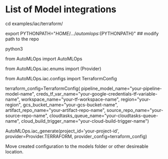 # List of Model integrations

cd examples/iac/terraform/

export PYTHONPATH="${HOME}/.../automlops:${PYTHONPATH}" ## modify path to the repo

python3

from AutoMLOps import AutoMLOps

from AutoMLOps.iac.enums import (Provider)

from AutoMLOps.iac.configs import TerraformConfig

terraform_config=TerraformConfig(
    pipeline_model_name="your-pipeline-model-name",
    creds_tf_var_name="your-google-credentials-tf-variable-name",
    workspace_name="your-tf-workspace-name",
    region="your-region",
    gcs_bucket_name="your-gcs-bucket-name",
    artifact_repo_name="your-artifact-repo-name",
    source_repo_name="your-source-repo-name",
    cloudtasks_queue_name="your-cloudtasks-queue-name",
    cloud_build_trigger_name="your-cloud-build-trigger-name")

AutoMLOps.iac_generate(project_id='your-project-id', provider=Provider.TERRAFORM, provider_config=terraform_config)

Move created configuration to the models folder or other desireable location.